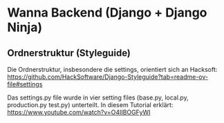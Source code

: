 # Wanna Backend (Django + Django Ninja)

## Ordnerstruktur (Styleguide)

Die Ordnerstruktur, insbesondere die settings, orientiert sich an Hacksoft:
https://github.com/HackSoftware/Django-Styleguide?tab=readme-ov-file#settings

Das settings.py file wurde in vier setting files (base.py, local.py, production.py test.py) unterteilt. In diesem Tutorial erklärt:
https://www.youtube.com/watch?v=O4IIBOGFyWI
